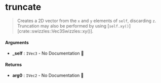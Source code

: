 # truncate

>  Creates a 2D vector from the `x` and `y` elements of `self`, discarding `z`.
>  Truncation may also be performed by using [`self.xy()`][crate::swizzles::Vec3Swizzles::xy()].

#### Arguments

- **\_self** : `IVec3` \- No Documentation 🚧

#### Returns

- **arg0** : `IVec2` \- No Documentation 🚧